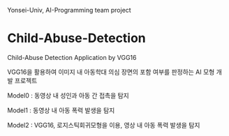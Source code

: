 Yonsei-Univ, AI-Programming team project

# Child-Abuse-Detection
Child-Abuse Detection Application by VGG16

VGG16을 활용하여 이미지 내 아동학대 의심 장면의 포함 여부를 판정하는 AI 모형 개발 프로젝트

Model0 : 동영상 내 성인과 아동 간 접촉을 탐지

Model1 : 동영상 내 아동 폭력 발생을 탐지

Model2 : VGG16, 로지스틱회귀모형을 이용, 영상 내 아동 폭력 발생을 탐지
